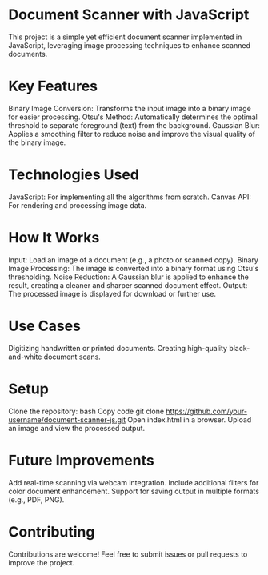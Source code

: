 # Document Scanner with JavaScript
This project is a simple yet efficient document scanner implemented in JavaScript, leveraging image processing techniques to enhance scanned documents.

# Key Features
Binary Image Conversion: Transforms the input image into a binary image for easier processing.
Otsu's Method: Automatically determines the optimal threshold to separate foreground (text) from the background.
Gaussian Blur: Applies a smoothing filter to reduce noise and improve the visual quality of the binary image.
# Technologies Used
JavaScript: For implementing all the algorithms from scratch.
Canvas API: For rendering and processing image data.
# How It Works
Input: Load an image of a document (e.g., a photo or scanned copy).
Binary Image Processing: The image is converted into a binary format using Otsu's thresholding.
Noise Reduction: A Gaussian blur is applied to enhance the result, creating a cleaner and sharper scanned document effect.
Output: The processed image is displayed for download or further use.
# Use Cases
Digitizing handwritten or printed documents.
Creating high-quality black-and-white document scans.
# Setup
Clone the repository:
bash
Copy code
git clone https://github.com/your-username/document-scanner-js.git
Open index.html in a browser.
Upload an image and view the processed output.
# Future Improvements
Add real-time scanning via webcam integration.
Include additional filters for color document enhancement.
Support for saving output in multiple formats (e.g., PDF, PNG).
# Contributing
Contributions are welcome! Feel free to submit issues or pull requests to improve the project.
